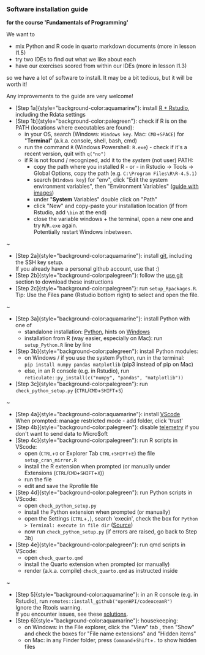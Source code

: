 ### Software installation guide

**for the course 'Fundamentals of Programming'**

We want to  

- mix Python and R code in quarto markdown documents (more in lesson I1.5)
- try two IDEs to find out what we like about each
- have our exercises scored from within our IDEs (more in lesson I1.3)

so we have a lot of software to install. It may be a bit tedious, but it will be worth it!  

Any improvements to the guide are very welcome!

- [Step 1a]{style="background-color:aquamarine"}: install [R + Rstudio](https://bookdown.org/brry/course/install.html), including the Rdata settings
- [Step 1b]{style="background-color:palegreen"}: check if R is on the PATH (locations where executables are found):  
  - in your OS, search (Windows: `Windows key`. Mac: `CMD`+`SPACE`) for "**Terminal**" (a.k.a. console, shell, bash, cmd)  
  - run the command `R` (Windows Powershell: `R.exe`) - check if it's a recent version, quit with `q("no")`
  - if R is not found / recognized, add it to the _system_ (not user) PATH:
    - copy the path where you installed R  -  or  - in Rstudio -> Tools -> Global Options, copy the path (e.g. `C:\Program Files\R\R-4.5.1)` 
    - search (`Windows key`)  for "env", click "Edit the system environment variables", then "Environment Variables" ([guide with images](https://www.architectryan.com/2018/03/17/add-to-the-path-on-windows-10/))
    - under "**System** Variables" double click on "Path"
    - click "New" and copy-paste your installation location (if from Rstudio, add `\bin` at the end)
    - close the variable windows + the terminal, open a new one and try `R`/`R.exe` again.  
      Potentially restart Windows inbetween.

 ~

- [Step 2a]{style="background-color:aquamarine"}: install [git](https://bookdown.org/brry/course/git.html), including the SSH key setup.  
  If you already have a personal github account, use that :)
- [Step 2b]{style="background-color:palegreen"}: follow the [use git](https://bookdown.org/brry/course/git.html#use-git) section to download these instructions
- [Step 2c]{style="background-color:palegreen"}: run `setup_Rpackages.R`. Tip: Use the Files pane (Rstudio bottom right) to select and open the file.

~

- [Step 3a]{style="background-color:aquamarine"}: install Python with one of
  - standalone installation: [Python](https://www.python.org/downloads/), hints on [Windows](https://docs.python.org/using/windows.html)
  - installation from R (way easier, especially on Mac): run `setup_Python.R` line by line
- [Step 3b]{style="background-color:palegreen"}: install Python modules:
  - on Windows / if you use the system Python, run in the terminal:  
    `pip install numpy pandas matplotlib` (pip3 instead of pip on Mac)
  - else, in an R console (e.g. in Rstudio), run  
    `reticulate::py_install(c("numpy", "pandas", "matplotlib"))`
- [Step 3c]{style="background-color:palegreen"}: run `check_python_setup.py` (`CTRL`/`CMD`+`SHIFT`+`S`)

~

- [Step 4a]{style="background-color:aquamarine"}: install [VScode](https://code.visualstudio.com/Download)  
  When prompted: manage restricted mode - add folder, click 'trust'
- [Step 4b]{style="background-color:palegreen"}: disable [telemetry](https://www.roboleary.net/tools/2022/04/20/vscode-telemetry.html) if you don't want to send data to Micro$oft
- [Step 4c]{style="background-color:palegreen"}: run R scripts in VScode:
  - open (`CTRL`+`O` or Explorer Tab `CTRL`+`SHIFT`+`E`) the file `setup_cran_mirror.R`
  - install the R extension when prompted (or manually under Extensions (`CTRL`/`CMD`+`SHIFT`+`X`))
  - run the file
  - edit and save the Rprofile file
- [Step 4d]{style="background-color:palegreen"}: run Python scripts in VScode:
  - open `check_python_setup.py`
  - install the Python extension when prompted (or manually)
  - open the Settings (`CTRL`+`,`), search 'execin', check the box for `Python > Terminal: execute in file dir` ([Source](https://stackoverflow.com/a/65835091))
  - now run `check_python_setup.py` (if errors are raised, go back to Step 3b)
- [Step 4e]{style="background-color:palegreen"}: run qmd scripts in VScode:
  - open `check_quarto.qmd` 
  - install the Quarto extension when prompted (or manually)
  - render (a.k.a. compile) `check_quarto.qmd` as instructed inside

~

- [Step 5]{style="background-color:aquamarine"}: in an R console (e.g. in Rstudio), run `remotes::install_github("openHPI/codeoceanR")`  
  Ignore the Rtools warning.  
  If you encounter issues, see these [solutions](https://github.com/openHPI/codeoceanR#issues).
- [Step 6]{style="background-color:aquamarine"}: housekeeping:
  - on Windows: in the File explorer, click the "View" tab , then "Show" and check the boxes for "File name extensions" and "Hidden items"
  - on Mac: in any Finder folder, press `Command`+`Shift`+`.` to  show hidden files
